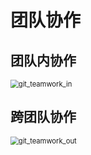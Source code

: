 # 团队协作

## 团队内协作

<img src="D:\Tools\Typora\image\git_teamwork_in.png" alt="git_teamwork_in" style="zoom:80%;" />

## 跨团队协作

<img src="D:\Tools\Typora\image\git_teamwork_out.png" alt="git_teamwork_out" style="zoom:80%;" />

